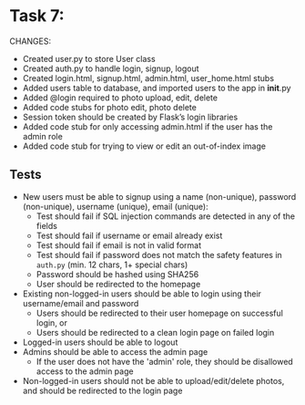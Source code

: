 # Task 7:
CHANGES:
* Created user.py to store User class
* Created auth.py to handle login, signup, logout
* Created login.html, signup.html, admin.html, user_home.html stubs
* Added users table to database, and imported users to the app in __init__.py
* Added @login required to photo upload, edit, delete
* Added code stubs for photo edit, photo delete
* Session token should be created by Flask’s login libraries
* Added code stub for only accessing admin.html if the user has the admin role
* Added code stub for trying to view or edit an out-of-index image


## Tests
* New users must be able to signup using a name (non-unique), password (non-unique), username (unique), email (unique):
  * Test should fail if SQL injection commands are detected in any of the fields
  * Test should fail if username or email already exist
  * Test should fail if email is not in valid format
  * Test should fail if password does not match the safety features in `auth.py` (min. 12 chars, 1+ special chars)
  * Password should be hashed using SHA256
  * User should be redirected to the homepage
* Existing non-logged-in users should be able to login using their username/email and password
  * Users should be redirected to their user homepage on successful login, or
  * Users should be redirected to a clean login page on failed login
* Logged-in users should be able to logout
* Admins should be able to access the admin page
  * If the user does not have the 'admin' role, they should be disallowed access to the admin page
* Non-logged-in users should not be able to upload/edit/delete photos, and should be redirected to the login page
